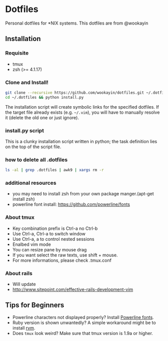 Dotfiles
========

Personal dotfiles for \*NIX systems.
This dotfiles are from @wookayin

## Installation

### Requisite

- tmux
- zsh (>= 4.1.17)

### Clone and Install!

```bash
git clone --recursive https://github.com/wookayin/dotfiles.git ~/.dotfiles
cd ~/.dotfiles && python install.py
```

The installation script will create symbolic links for the specified dotfiles.
If the target file already exists (e.g. `~/.vim`), you will have to manually resolve it (delete the old one or just ignore).

### install.py script

This is a clunky installation script written in python;
the task definition lies on the top of the script file.

### how to delete all .dotfiles

```bash
ls -al | grep .dotfiles | awk9 | xargs rm -r
```

### additional resources

- you may need to install zsh from your own package manger.(apt-get install zsh)
- powerline font install: https://github.com/powerline/fonts

### About tmux

- Key combination prefix is Ctrl-a no Ctrl-b
- Use Ctrl-a, Ctrl-a to switch window
- Use Ctrl-a, a to control nested sessions
- Enalbed vim mode
- You can resize pane by mouse drag
- If you want select the raw texts, use shift + mouse.
- For more informations, please check .tmux.conf

### About rails

- Will update
- http://www.sitepoint.com/effective-rails-development-vim

## Tips for Beginners

* Powerline characters not displayed properly? Install [Powerline fonts](https://github.com/powerline/fonts).
* Ruby version is shown unwantedly? A simple workaround might be to install [rvm](https://rvm.io/).
* Does `tmux` look weird? Make sure that tmux version is 1.9a or higher.

